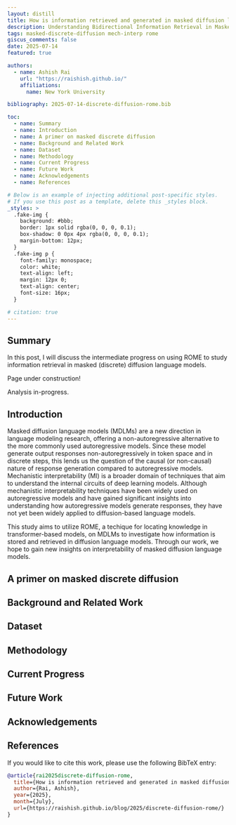 ```yaml
---
layout: distill
title: How is information retrieved and generated in masked diffusion language models?
description: Understanding Bidirectional Information Retrieval in Masked Diffusion Language Models with ROME
tags: masked-discrete-diffusion mech-interp rome
giscus_comments: false
date: 2025-07-14
featured: true

authors:
  - name: Ashish Rai
    url: "https://raishish.github.io/"
    affiliations:
      name: New York University

bibliography: 2025-07-14-discrete-diffusion-rome.bib

toc:
  - name: Summary
  - name: Introduction
  - name: A primer on masked discrete diffusion
  - name: Background and Related Work
  - name: Dataset
  - name: Methodology
  - name: Current Progress
  - name: Future Work
  - name: Acknowledgements
  - name: References

# Below is an example of injecting additional post-specific styles.
# If you use this post as a template, delete this _styles block.
_styles: >
  .fake-img {
    background: #bbb;
    border: 1px solid rgba(0, 0, 0, 0.1);
    box-shadow: 0 0px 4px rgba(0, 0, 0, 0.1);
    margin-bottom: 12px;
  }
  .fake-img p {
    font-family: monospace;
    color: white;
    text-align: left;
    margin: 12px 0;
    text-align: center;
    font-size: 16px;
  }

# citation: true
---
```


## Summary

In this post, I will discuss the intermediate progress on using ROME to study information retrieval in masked (discrete) diffusion language models.

Page under construction!

Analysis in-progress.

## Introduction

Masked diffusion language models (MDLMs) are a new direction in language modeling research, offering a non-autoregressive alternative to the more commonly used autoregressive models. Since these model generate output responses non-autoregressively in token space and in discrete steps, this lends us the question of the causal (or non-causal) nature of response generation compared to autoregressive models. Mechanistic interpretability (MI) is a broader domain of techniques that aim to understand the internal circuits of deep learning models. Although mechanistic interpretability techniques have been widely used on autoregressive models and have gained significant insights into understanding how autoregressive models generate responses, they have not yet been widely applied to diffusion-based language models.

This study aims to utilize ROME, a techique for locating knowledge in transformer-based models, on MDLMs to investigate how information is stored and retrieved in diffusion language models. Through our work, we hope to gain new insights on interpretability of masked diffusion language models.

## A primer on masked discrete diffusion

## Background and Related Work

## Dataset

## Methodology

## Current Progress

## Future Work

## Acknowledgements

## References

<!-- ## Citation -->

If you would like to cite this work, please use the following BibTeX entry:

```bibtex
@article{rai2025discrete-diffusion-rome,
  title={How is information retrieved and generated in masked diffusion language models?},
  author={Rai, Ashish},
  year={2025},
  month={July},
  url={https://raishish.github.io/blog/2025/discrete-diffusion-rome/}
}
```
